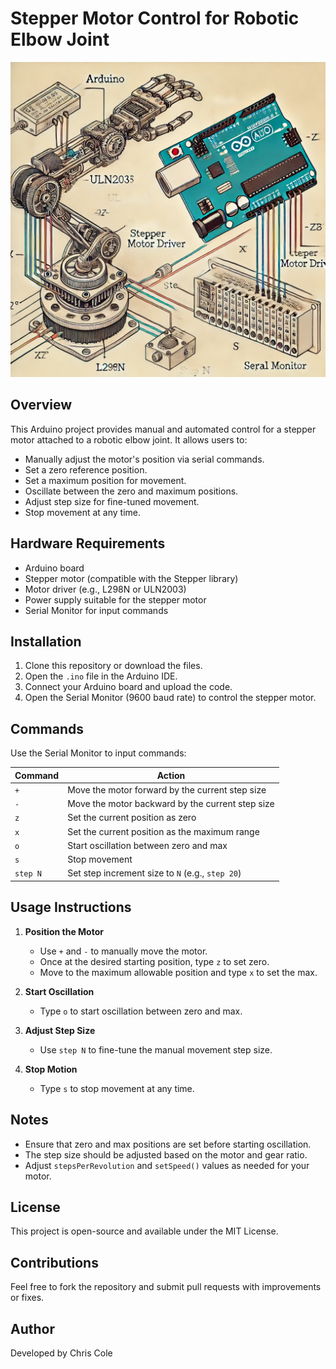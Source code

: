 # Stepper Motor Control for Robotic Elbow Joint
![Stepper Motor Robot Arm](https://raw.githubusercontent.com/macroflux/simple-stepper-motor-robot-arm-test-control/main/arduino%20robot%20arm.webp)
## Overview
This Arduino project provides manual and automated control for a stepper motor attached to a robotic elbow joint. It allows users to:
- Manually adjust the motor's position via serial commands.
- Set a zero reference position.
- Set a maximum position for movement.
- Oscillate between the zero and maximum positions.
- Adjust step size for fine-tuned movement.
- Stop movement at any time.

## Hardware Requirements
- Arduino board
- Stepper motor (compatible with the Stepper library)
- Motor driver (e.g., L298N or ULN2003)
- Power supply suitable for the stepper motor
- Serial Monitor for input commands

## Installation
1. Clone this repository or download the files.
2. Open the `.ino` file in the Arduino IDE.
3. Connect your Arduino board and upload the code.
4. Open the Serial Monitor (9600 baud rate) to control the stepper motor.

## Commands
Use the Serial Monitor to input commands:

| Command     | Action |
|------------|-------------------------------------------------|
| `+`        | Move the motor forward by the current step size |
| `-`        | Move the motor backward by the current step size |
| `z`        | Set the current position as zero |
| `x`        | Set the current position as the maximum range |
| `o`        | Start oscillation between zero and max |
| `s`        | Stop movement |
| `step N`   | Set step increment size to `N` (e.g., `step 20`) |

## Usage Instructions
1. **Position the Motor**
   - Use `+` and `-` to manually move the motor.
   - Once at the desired starting position, type `z` to set zero.
   - Move to the maximum allowable position and type `x` to set the max.

2. **Start Oscillation**
   - Type `o` to start oscillation between zero and max.

3. **Adjust Step Size**
   - Use `step N` to fine-tune the manual movement step size.

4. **Stop Motion**
   - Type `s` to stop movement at any time.

## Notes
- Ensure that zero and max positions are set before starting oscillation.
- The step size should be adjusted based on the motor and gear ratio.
- Adjust `stepsPerRevolution` and `setSpeed()` values as needed for your motor.

## License
This project is open-source and available under the MIT License.

## Contributions
Feel free to fork the repository and submit pull requests with improvements or fixes.

## Author
Developed by Chris Cole
